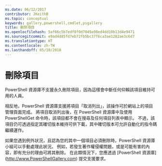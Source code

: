 ```yaml
---
ms.date: 06/12/2017
contributor: JKeithB
ms.topic: conceptual
keywords: gallery,powershell,cmdlet,psgallery
title: 刪除項目
ms.openlocfilehash: 5af66c5b7edf8f0d7049a98ed4dd10b13d4e9471
ms.sourcegitcommit: e9ad4d85fd7eb72fb5bc37f6ca3ae1282ae3c6d7
ms.translationtype: HT
ms.contentlocale: zh-TW
ms.lasthandoff: 05/10/2018
---
```

# <a name="deleting-items"></a>刪除項目

PowerShell 資源庫不支援永久刪除項目，因為這樣會中斷任何仰賴該項目維持可用的人員。

相反地，PowerShell 資源庫支援將項目「取消列出」，該操作可於網站上的項目管理頁面完成。
將項目取消列出後，在 PowerShell 資源庫中及使用 PowerShellGet 命令時，該項目都不會在搜尋及任何項目列表中顯示。
不過，該項目仍可透過指定其確切版本維持可供下載，其中確切版本可允許自動化的指令碼繼續運作。

如果您遇到例外狀況，且認為您的其中一個項目必須刪除時，PowerShell 資源庫小組可以手動處理此狀況。
例如，若發生著作權侵權問題，或是可能有害的內容，即有充分的理由可將其刪除。
在此類情況下，您應透過 [PowerShell 資源庫] (http://www.PowerShellGallery.com) 提交支援要求。
